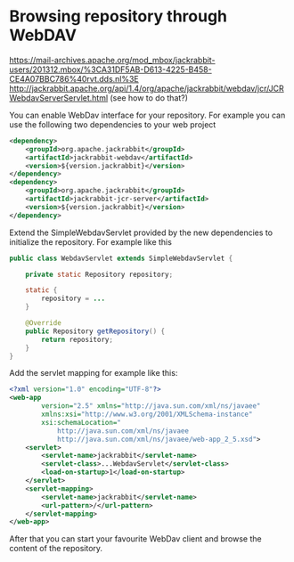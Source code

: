 Browsing repository through WebDAV
=======================================================

https://mail-archives.apache.org/mod_mbox/jackrabbit-users/201312.mbox/%3CA31DF5AB-D613-4225-B458-CE4A07BBC786%40rvt.dds.nl%3E http://jackrabbit.apache.org/api/1.4/org/apache/jackrabbit/webdav/jcr/JCRWebdavServerServlet.html (see how to do that?)

You can enable WebDav interface for your repository. For example you can use the following two dependencies to your web project
```xml
<dependency>
    <groupId>org.apache.jackrabbit</groupId>
    <artifactId>jackrabbit-webdav</artifactId>
    <version>${version.jackrabbit}</version>
</dependency>
<dependency>
    <groupId>org.apache.jackrabbit</groupId>
    <artifactId>jackrabbit-jcr-server</artifactId>
    <version>${version.jackrabbit}</version>
</dependency>
```
Extend the SimpleWebdavServlet provided by the new dependencies to initialize the repository. For example like this

```java
public class WebdavServlet extends SimpleWebdavServlet {

    private static Repository repository;

    static {
        repository = ...
    }

    @Override
    public Repository getRepository() {
        return repository;
    }
}
```

Add the servlet mapping for example like this:
```xml
<?xml version="1.0" encoding="UTF-8"?>
<web-app
        version="2.5" xmlns="http://java.sun.com/xml/ns/javaee"
        xmlns:xsi="http://www.w3.org/2001/XMLSchema-instance"
        xsi:schemaLocation="
            http://java.sun.com/xml/ns/javaee 
            http://java.sun.com/xml/ns/javaee/web-app_2_5.xsd">
    <servlet>
        <servlet-name>jackrabbit</servlet-name>
        <servlet-class>...WebdavServlet</servlet-class>
        <load-on-startup>1</load-on-startup>
    </servlet>
    <servlet-mapping>
        <servlet-name>jackrabbit</servlet-name>
        <url-pattern>/</url-pattern>
    </servlet-mapping>
</web-app>
```

After that you can start your favourite WebDav client and browse the content of the repository.